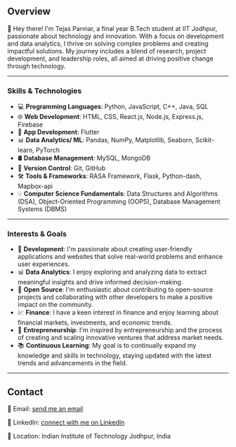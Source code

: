 ## Overview

👋 Hey there! I'm Tejas Parmar, a final year B.Tech student at IIT Jodhpur, passionate about technology and innovation. With a focus on development and data analytics, I thrive on solving complex problems and creating impactful solutions. My journey includes a blend of research, project development, and leadership roles, all aimed at driving positive change through technology.

---

### Skills & Technologies

- 💻 **Programming Languages**: Python, JavaScript, C++, Java, SQL
- 🌐 **Web Development**: HTML, CSS, React.js, Node.js, Express.js, Firebase
- 📱 **App Development**: Flutter
- 📊 **Data Analytics/ ML**: Pandas, NumPy, Matplotlib, Seaborn, Scikit-learn, PyTorch
- 🛢️ **Database Management**: MySQL, MongoDB
- 📝 **Version Control**: Git, GitHub
- 🛠️ **Tools & Frameworks**: RASA Framework, Flask, Python-dash, Mapbox-api
- 💡 **Computer Science Fundamentals**: Data Structures and Algorithms (DSA), Object-Oriented Programming (OOPS), Database Management Systems (DBMS)

---

### Interests & Goals

- 🚀 **Development**: I'm passionate about creating user-friendly applications and websites that solve real-world problems and enhance user experiences.
- 📊 **Data Analytics**: I enjoy exploring and analyzing data to extract meaningful insights and drive informed decision-making.
- 🌱 **Open Source**: I'm enthusiastic about contributing to open-source projects and collaborating with other developers to make a positive impact on the community.
- 💹 **Finance**: I have a keen interest in finance and enjoy learning about financial markets, investments, and economic trends.
- 🚀 **Entrepreneurship**: I'm inspired by entrepreneurship and the process of creating and scaling innovative ventures that address market needs.
- 📚 **Continuous Learning**: My goal is to continually expand my knowledge and skills in technology, staying updated with the latest trends and advancements in the field.

---

## Contact

📧 Email: [send me an email](mailto:parmar.2@iitj.ac.in)

🔗 LinkedIn: [connect with me on LinkedIn](https://www.linkedin.com/in/tejas-parmar-990832204/)

📍 Location: Indian Institute of Technology Jodhpur, India
